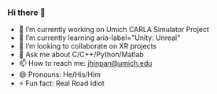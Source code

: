 ### Hi there 👋

<!--
**Jhinpan/Jhinpan** is a ✨ _special_ ✨ repository because its `README.md` (this file) appears on your GitHub profile.

Here are some ideas to get you started:

-->
- 🔭 I’m currently working on Umich CARLA Simulator Project
- 🌱 I’m currently learning aria-label="Unity: Unreal"
- 👯 I’m looking to collaborate on XR projects
- 💬 Ask me about C/C++/Python/Matlab
- 📫 How to reach me: jhinpan@umich.edu
- 😄 Pronouns: He/His/Him
- ⚡ Fun fact: Real Road Idiot


